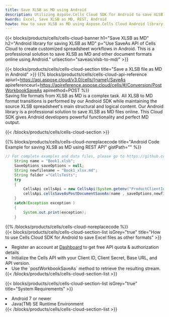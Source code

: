 ```yaml
---
title: Save XLSB as MD using Android 
description: Utilizing Aspose.Cells Cloud SDK for Android to save XLSB format file as MD format file. 
kwords: Excel, Save XLSB as MD, REST, Android
howto: How to save XLSB as MD using Aspose.Cells Cloud Android library.
---
```



{{< blocks/products/cells/cells-cloud-banner h1="Save XLSB as MD" h2="Android library for saving XLSB as MD" p="Use SaveAs API of Cells Cloud to create customized spreadsheet workflows in Android. This is a professional solution to save XLSB as MD and other document formats online using Android." urlsection="saveas/xlsb-to-md/" >}}

{{< blocks/products/cells/cells-cloud-section  title="Save a XLSB file as MD in Android" >}}
{{% blocks/products/cells/cells-cloud-api-reference  apiurl=https://api.aspose.cloud/v3.0/cells/{name}/SaveAs  apireferenceurl=https://apireference.aspose.cloud/cells/#/Conversion/PostWorkbookSaveAs  apimethod=POST %}}
<br/>
Saving file formats from XLSB as MD is a complex task. All XLSB to MD format transitions is performed by our Android SDK while maintaining the source XLSB spreadsheet's main structural and logical content. Our Android library is a professional solution to save XLSB as MD files online. This Cloud SDK gives Android developers powerful functionality and perfect MD output.

{{< /blocks/products/cells/cells-cloud-section >}}

{{% blocks/products/cells/cells-cloud-noreplacecode title="Android Code Example for saving XLSB as MD using REST API" gistPath="" %}}
  
```java
// For complete examples and data files, please go to https://github.com/aspose-cells-cloud/aspose-cells-cloud-android/
    String name = "Book1.xlsb";
    SaveOptions saveOptions = null;
    String newfilename = "Book1_xlsx.md";
    String folder ="CellsTests";
    try
    {
        CellsApi cellsApi = new CellsApi(System.getenv("ProductClientId"), System.getenv("ProductClientSecret"));
        cellsApi.cellsSaveAsPostDocumentSaveAs(name , saveOptions,newfilename,false,false,folder,null,null,null,true);                       
    }
    catch(Exception exception )
    {
        System.out.print(exception);
    }
```
  
{{% /blocks/products/cells/cells-cloud-noreplacecode  %}}
<br/>
{{< blocks/products/cells/cells-cloud-section-list isGrey="true"  title="How to use Cells Cloud SDK for Android to save Excel files as other formats" >}}
<li>Register an account at <a href="https://dashboard.aspose.cloud/">Dashboard</a> to get free API quota & authorization details</li>
<li>Initialize the Cells API with your Client ID, Client Secret, Base URL, and API version.</li>
<li>Use the `postWorkbookSaveAs` method to retrieve the resulting stream.</li>
{{< /blocks/products/cells/cells-cloud-section-list >}}

{{< blocks/products/cells/cells-cloud-section-list isGrey="true"  title="System Requirements" >}}
<li>Android 7 or newer</li>
<li>Java(TM) SE Runtime Environment</li>
{{< /blocks/products/cells/cells-cloud-section-list >}}

